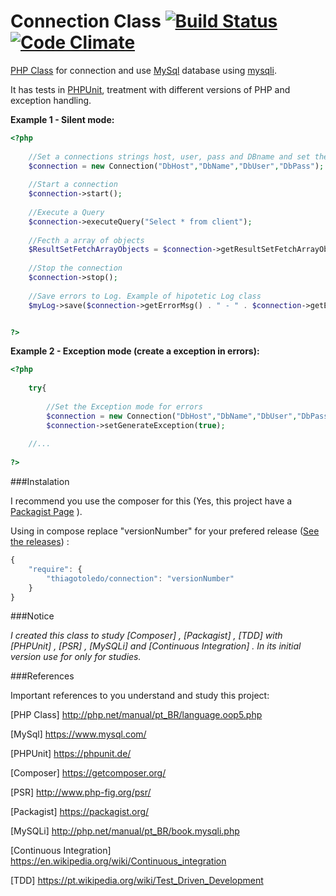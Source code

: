 # Connection Class  [![Build Status](https://travis-ci.org/ThiagoToledoPHP/Connection.svg?branch=master)](https://travis-ci.org/ThiagoToledoPHP/Connection)  [![Code Climate](https://codeclimate.com/github/ThiagoToledoPHP/Connection/badges/gpa.svg)](https://codeclimate.com/github/ThiagoToledoPHP/Connection)
[PHP Class](http://php.net/manual/pt_BR/language.oop5.php) for connection and use [MySql](https://www.mysql.com/) database using [mysqli](http://php.net/manual/pt_BR/book.mysqli.php).

It has tests in [PHPUnit](https://phpunit.de/), treatment with different versions of PHP and exception handling.


**Example 1 - Silent mode:**
    
``` php
<?php
        
    //Set a connections strings host, user, pass and DBname and set the Silent mode for errors
    $connection = new Connection("DbHost","DbName","DbUser","DbPass");
    
    //Start a connection
    $connection->start();
    
    //Execute a Query
    $connection->executeQuery("Select * from client");
    
    //Fecth a array of objects
    $ResultSetFetchArrayObjects = $connection->getResultSetFetchArrayObjects();
    
    //Stop the connection
    $connection->stop();
    
    //Save errors to Log. Example of hipotetic Log class
    $myLog->save($connection->getErrorMsg() . " - " . $connection->getErrorCode());


?>
```

**Example 2 - Exception mode (create a exception in errors):**

``` php
<?php            
    
    try{
    
        //Set the Exception mode for errors
        $connection = new Connection("DbHost","DbName","DbUser","DbPass");
        $connection->setGenerateException(true);
                        
    //...
    
?>
```
   
    
###Instalation

I recommend you use the composer for this (Yes, this project have a [Packagist Page](https://packagist.org/packages/thiagotoledo/connection) ).

Using in compose replace "versionNumber" for your prefered release ([See the releases](https://github.com/ThiagoToledoPHP/Connection/releases)) :


``` javascript
{
    "require": {
        "thiagotoledo/connection": "versionNumber"
    }
}
```
    
###Notice
  
_I created this class to study [Composer] , [Packagist] , [TDD] with [PHPUnit] , [PSR] , [MySQLi] and [Continuous Integration] .
        In its initial version use for only for studies._
      
###References

Important references to you understand and study this project:
        
[PHP Class] <http://php.net/manual/pt_BR/language.oop5.php>

[MySql] <https://www.mysql.com/>
        
[PHPUnit] <https://phpunit.de/>

[Composer] <https://getcomposer.org/>

[PSR] <http://www.php-fig.org/psr/>

[Packagist] <https://packagist.org/>

[MySQLi] <http://php.net/manual/pt_BR/book.mysqli.php>

[Continuous Integration] <https://en.wikipedia.org/wiki/Continuous_integration>

[TDD] <https://pt.wikipedia.org/wiki/Test_Driven_Development>
